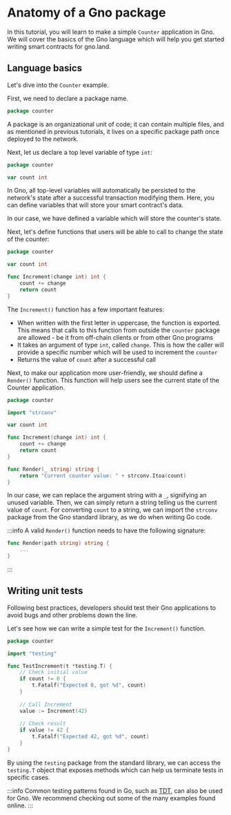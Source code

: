 # Anatomy of a Gno package

In this tutorial, you will learn to make a simple `Counter` application in Gno.
We will cover the basics of the Gno language which will help you get started
writing smart contracts for gno.land. 

## Language basics

Let's dive into the `Counter` example.

First, we need to declare a package name.

```go
package counter
```

A package is an organizational unit of code; it can contain multiple files, and
as mentioned in previous tutorials, it lives on a specific package path once 
deployed to the network.

Next, let us declare a top level variable of type `int`:

```go
package counter

var count int
```

In Gno, all top-level variables will automatically be persisted to the network's
state after a successful transaction modifying them. Here, you can define variables
that will store your smart contract's data. 

In our case, we have defined a variable which will store the counter's state.

Next, let's define functions that users will be able to call to change the state
of the counter:

```go
package counter

var count int

func Increment(change int) int {
	count += change
	return count
}
```

The `Increment()` function has a few important features:
- When written with the first letter in uppercase, the function is exported. This means 
that calls to this function from outside the `counter` package are allowed - be 
it from off-chain clients or from other Gno programs
- It takes an argument of type `int`, called `change`. This is how the caller
will provide a specific number which will be used to increment the `counter`
- Returns the value of `count` after a successful call 

Next, to make our application more user-friendly, we should define a `Render()`
function. This function will help users see the current state of the Counter application.

```go gno path=counter.gno run_expr=println(Render(""))
package counter

import "strconv"

var count int

func Increment(change int) int {
	count += change
	return count
}

func Render(_ string) string {
	return "Current counter value: " + strconv.Itoa(count)
}
```

In our case, we can replace the argument string with a `_`, signifying an unused
variable. Then, we can simply return a string telling us the current value of
`count`. For converting `count` to a string, we can import the `strconv` package
from the Gno standard library, as we do when writing Go code.

:::info
A valid `Render()` function needs to have the following signature:
```go
func Render(path string) string {
	...
}
```
:::

## Writing unit tests

Following best practices, developers should test their Gno applications to avoid 
bugs and other problems down the line.

Let's see how we can write a simple test for the `Increment()` function.

```go gno path=counter_test.gno depends_on=counter.gno
package counter

import "testing"

func TestIncrement(t *testing.T) {
	// Check initial value
	if count != 0 {
		t.Fatalf("Expected 0, got %d", count)
	}
	
	// Call Increment 
	value := Increment(42)
	
	// Check result
	if value != 42 {
		t.Fatalf("Expected 42, got %d", count)
	}
}
```

By using the `testing` package from the standard library, we can access the 
`testing.T` object that exposes methods which can help us terminate tests
in specific cases. 

:::info 
Common testing patterns found in Go, such as [TDT](https://go.dev/wiki/TableDrivenTests),
can also be used for Gno. We recommend checking out some of the many examples 
found online.
:::